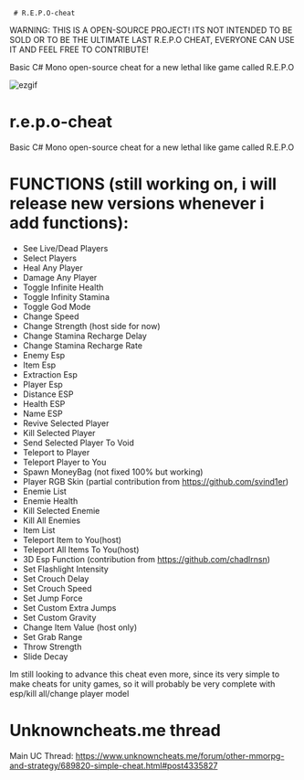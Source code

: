      # R.E.P.O-cheat

WARNING: THIS IS A OPEN-SOURCE PROJECT! ITS NOT INTENDED TO BE SOLD OR TO BE THE ULTIMATE LAST R.E.P.O CHEAT, EVERYONE CAN USE IT AND FEEL FREE TO CONTRIBUTE!

Basic C# Mono open-source cheat for a new lethal like game called R.E.P.O

![ezgif](/Assets/123.gif)

# r.e.p.o-cheat

Basic C# Mono open-source cheat for a new lethal like game called R.E.P.O

# **FUNCTIONS (still working on, i will release new versions whenever i add functions):**
- See Live/Dead Players<br />
- Select Players<br />
- Heal  Any Player<br />
- Damage Any Player<br />
- Toggle Infinite Health<br />
- Toggle Infinity Stamina<br />
- Toggle God Mode<br />
- Change Speed <br />
- Change Strength (host side for now)<br />
- Change Stamina Recharge Delay<br />
- Change Stamina Recharge Rate<br />
- Enemy Esp<br />
- Item Esp<br />
- Extraction Esp<br />
- Player Esp<br />
- Distance ESP<br />
- Health ESP<br />
- Name ESP<br />
- Revive Selected Player<br />
- Kill Selected Player<br />
- Send Selected Player To Void<br />
- Teleport to Player<br />
- Teleport Player to You <br />
- Spawn MoneyBag (not fixed 100% but working)<br />
- Player RGB Skin (partial contribution from https://github.com/svind1er)<br />
- Enemie List<br />
- Enemie Health<br />
- Kill Selected Enemie<br />
- Kill All Enemies<br />
- Item List<br />
- Teleport Item to You(host)<br />
- Teleport All Items To You(host)<br />
- 3D Esp Function (contribution from https://github.com/chadlrnsn)<br />
- Set Flashlight Intensity<br />
- Set Crouch Delay<br />
- Set Crouch Speed<br />
- Set Jump Force<br />
- Set Custom Extra Jumps<br />
- Set Custom Gravity<br />
- Change Item Value (host only)
- Set Grab Range
- Throw Strength
- Slide Decay


Im still looking to advance this cheat even more, since its very simple to make cheats for unity games, so it will probably be very complete with esp/kill all/change player model

# Unknowncheats.me thread
Main UC Thread: https://www.unknowncheats.me/forum/other-mmorpg-and-strategy/689820-simple-cheat.html#post4335827
